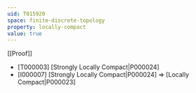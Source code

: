 ```yaml
---
uid: T015920
space: finite-discrete-topology
property: locally-compact
value: true
---
```

[[Proof]]

* [T000003] [Strongly Locally Compact|P000024]
* [I000007] [Strongly Locally Compact|P000024] => [Locally Compact|P000023]

